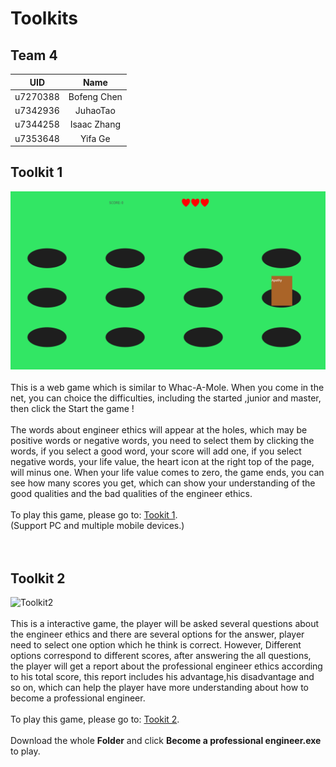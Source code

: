 # Toolkits

## Team 4
| UID | Name |
| :---: | :----: |
| u7270388 | Bofeng Chen | 
| u7342936 | JuhaoTao | 
| u7344258 | Isaac Zhang |
| u7353648 | Yifa Ge | 

## Toolkit 1
  
  ![Toolkit1](./assets/toolkit1.png)
<br/>
<br/>
    This is a web game which is similar to Whac-A-Mole. When you come in the net, you can choice the difficulties, including the started ,junior and master, then click the Start the game !
<br/>
<br/>
    The words about engineer ethics will appear at the holes, which may be positive words or negative words, you need to select them by clicking the words, if you select a good word, your score will add one, if you select negative words, your life value, the heart icon at the right top of the page, will minus one. When your life value comes to zero, the game ends, you can see how many scores you get, which can show your understanding of the good qualities and the bad qualities of the engineer ethics.
<br/>
<br/>
To play this game, please go to: [Tookit 1](http://aredpig.github.io). 
<br/>
(Support PC and multiple mobile devices.)
<br/>
<br/>
<br/>
## Toolkit 2
![Toolkit2](./assets/toolkit2.png)
<br/>
<br/>
This is a interactive game, the player will be asked several questions about the engineer ethics and there are several options for the answer, player need to select one option which he think is correct. However, Different options correspond to different scores, after answering the all questions, the player will get a report about the professional engineer ethics according to his total score, this report includes his advantage,his disadvantage and so on, which can help the player have more understanding about how to become a professional engineer.
<br/> 
<br/> 
To play this game, please go to: [Tookit 2](https://drive.google.com/drive/folders/1SVV2OG2LIkxlmHUMwTMveleewuiOUsKB?usp=sharing).
<br/> 
<br/> 
Download the whole **Folder** and click **Become a professional engineer.exe** to play.
